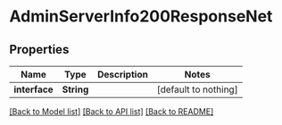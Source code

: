 # AdminServerInfo200ResponseNet


## Properties
Name | Type | Description | Notes
------------ | ------------- | ------------- | -------------
**interface** | **String** |  | [default to nothing]


[[Back to Model list]](../README.md#models) [[Back to API list]](../README.md#api-endpoints) [[Back to README]](../README.md)


